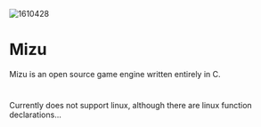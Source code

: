 ![1610428](https://user-images.githubusercontent.com/48699812/121792949-a43b5800-cbaf-11eb-91a2-c033771a92e8.jpg)
# Mizu
Mizu is an open source game engine written entirely in C.

#
Currently does not support linux, although there are linux function declarations...
